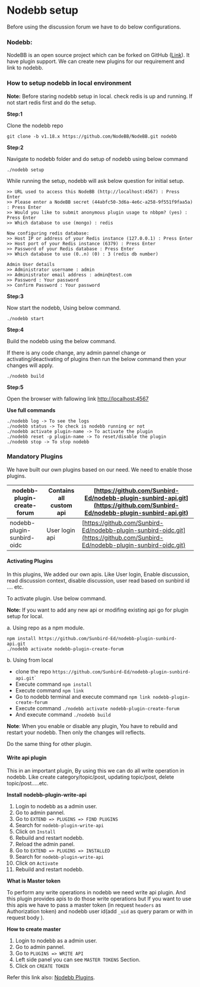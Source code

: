# Nodebb setup

Before using the discussion forum we have to do below configurations.

### Nodebb:

NodeBB is an open source project which can be forked on GitHub ([Link](https://github.com/NodeBB/NodeBB)). It have plugin support. We can create new plugins for our requirement and link to nodebb.

### How to setup nodebb in local environment <a href="#how-to-setup-nodebb-in-local-environment" id="how-to-setup-nodebb-in-local-environment"></a>

**Note:** Before staring nodebb setup in local. check redis is up and running. If not start redis first and do the setup.

**Step:1**

Clone the nodebb repo

```
git clone -b v1.18.x https://github.com/NodeBB/NodeBB.git nodebb
```

**Step:2**

Navigate to nodebb folder and do setup of nodebb using below command

```
./nodebb setup
```

While running the setup, nodebb will ask below question for initial setup.

```
>> URL used to access this NodeBB (http://localhost:4567) : Press Enter 
>> Please enter a NodeBB secret (44abfc50-3d6a-4e6c-a258-9f551f9faa5a) : Press Enter 
>> Would you like to submit anonymous plugin usage to nbbpm? (yes) : Press Enter 
>> Which database to use (mongo) : redis

Now configuring redis database:
>> Host IP or address of your Redis instance (127.0.0.1) : Press Enter 
>> Host port of your Redis instance (6379) : Press Enter 
>> Password of your Redis database : Press Enter 
>> Which database to use (0..n) (0) : 3 (redis db number)

Admin User details
>> Administrator username : admin 
>> Administrator email address : admin@test.com
>> Password : Your password
>> Confirm Password : Your password
```

**Step:3**

Now start the nodebb, Using below command.

```
./nodebb start
```

**Step:4**

Build the nodebb using the below command.

&#x20;If there is any code change, any admin pannel change or activating/deactivating of plugins then run the below command then your changes will apply.

```
./nodebb build
```

**Step:5**

Open the browser with fallowing link [http://localhost:4567](http://localhost:4567/)

**Use full commands**

```
./nodebb log -> To see the logs
./nodebb status -> To check is nodebb running or not
./nodebb activate plugin-name -> To activate the plugin
./nodebb reset -p plugin-name -> To reset/disable the plugin
./nodebb stop -> To stop nodebb
```

### Mandatory Plugins <a href="#mandatory-plugins" id="mandatory-plugins"></a>

We have built our own plugins based on our need. We need to enable those plugins.

| nodebb-plugin-create-forum | Contains all custom api | [https://github.com/Sunbird-Ed/nodebb-plugin-sunbird-api.git](https://github.com/Sunbird-Ed/nodebb-plugin-sunbird-api.git)   |
| -------------------------- | ----------------------- | ---------------------------------------------------------------------------------------------------------------------------- |
| nodebb-plugin-sunbird-oidc | User login api          | [https://github.com/Sunbird-Ed/nodebb-plugin-sunbird-oidc.git](https://github.com/Sunbird-Ed/nodebb-plugin-sunbird-oidc.git) |

#### Activating Plugins <a href="#activating-plugins" id="activating-plugins"></a>

In this plugins, We added our own apis. Like User login, Enable discussion, read discussion context, disable discussion, user read based on sunbird id …. etc.

To activate plugin. Use below command.

**Note:** If you want to add any new api or modifing existing api go for plugin setup for local.

a. Using repo as a npm module.

```
npm install https://github.com/Sunbird-Ed/nodebb-plugin-sunbird-api.git
./nodebb activate nodebb-plugin-create-forum
```

b. Using from local

* clone the repo `https://github.com/Sunbird-Ed/nodebb-plugin-sunbird-api.git`\`
* Execute command `npm install`
* Execute command `npm link`
* Go to nodebb terminal and execute command `npm link nodebb-plugin-create-forum`
* Execute command `./nodebb activate nodebb-plugin-create-forum`
* And execute command `./nodebb build`

**Note**: When you enable or disable any plugin, You have to rebuild and restart your nodebb. Then only the changes will reflects.

Do the same thing for other plugin.

#### Write api plugin <a href="#write-api-plugin" id="write-api-plugin"></a>

This in an important plugin, By using this we can do all write operation in nodebb. Like create category/topic/post, updating topic/post, delete topic/post…..etc.

**Install nodebb-plugin-write-api**

1. Login to nodebb as a admin user.
2. Go to admin pannel.
3. Go to `EXTEND => PLUGINS => FIND PLUGINS`
4. Search for `nodebb-plugin-write-api`
5. Click on `Install`
6. Rebuild and restart nodebb.
7. Reload the admin panel.
8. Go to `EXTEND => PLUGINS => INSTALLED`
9. Search for `nodebb-plugin-write-api`
10. Click on `Activate`
11. Rebuild and restart nodebb.

**What is Master token**

To perform any write operations in nodebb we need write api plugin. And this plugin provides apis to do those write operations but If you want to use this apis we have to pass a master token (in request `headers` as Authorization token) and nodebb user id(add `_uid` as query param or with in request body ).

**How to create master**

1. Login to nodebb as a admin user.
2. Go to admin pannel.
3. Go to `PLUGINS => WRITE API`
4. Left side panel you can see `MASTER TOKENS` Section.
5. Click on `CREATE TOKEN`

Refer this link also: [Nodebb Plugins](https://project-sunbird.atlassian.net/wiki/spaces/SBDES/pages/1981546511/Discussion+Forum+Deployment).
